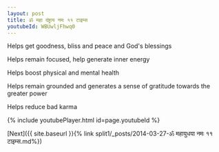 ```yaml
---
layout: post
title: ॐ महा दंष्ट्राय नमः ११ टाइम्स
youtubeId: WBUwljFhwq0
---
```

 
 
Helps get goodness, bliss and peace and God's blessings
 
Helps remain focused, help generate inner energy 
 
Helps boost physical and mental health 
 
Helps remain grounded and generates a sense of gratitude towards the greater power 
 
Helps reduce bad karma
 
 
 
 


{% include youtubePlayer.html id=page.youtubeId %}
 
[Next]({{ site.baseurl }}{% link  split1/_posts/2014-03-27-ॐ महायुधया नमः ११ टाइम्स.md%})
 
